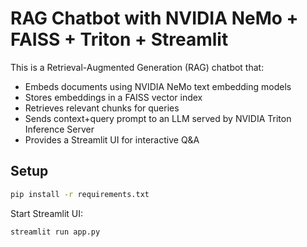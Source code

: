 # RAG Chatbot with NVIDIA NeMo + FAISS + Triton + Streamlit

This is a Retrieval-Augmented Generation (RAG) chatbot that:

- Embeds documents using NVIDIA NeMo text embedding models
- Stores embeddings in a FAISS vector index
- Retrieves relevant chunks for queries
- Sends context+query prompt to an LLM served by NVIDIA Triton Inference Server
- Provides a Streamlit UI for interactive Q&A

## Setup

```bash
pip install -r requirements.txt
```
Start Streamlit UI:

```bash
streamlit run app.py
```




